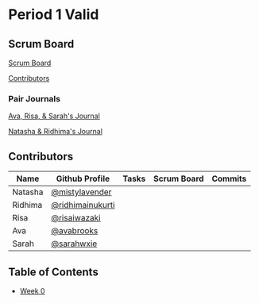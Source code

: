 # Period 1 Valid  

## Scrum Board
[Scrum Board](https://github.com/ridhimainukurti/valid/projects/1)

[Contributors](https://github.com/4disease/p1-donuts-new/graphs/contributors)

### Pair Journals

[Ava, Risa, & Sarah's Journal]()

[Natasha & Ridhima's Journal](https://docs.google.com/document/d/14XjNanKRCJLlYLtn_Kr3sNewlQnIewDAhDZlCxQXr7s/edit?usp=sharing)

## Contributors 
| Name | Github Profile | Tasks | Scrum Board | Commits |
|  --- |  ---           | ---   | ---         | ---     |
| Natasha | [@mistylavender](https://github.com/mistylavender) |
| Ridhima | [@ridhimainukurti](https://github.com/ridhimainukurti)  |
| Risa | [@risaiwazaki](https://github.com/risaiwazaki) | 
| Ava | [@avabrooks](https://github.com/avabrooks)  | 
| Sarah | [@sarahwxie](https://github.com/sarahwxie)  | 

## Table of Contents
  - [Week 0]()
  
